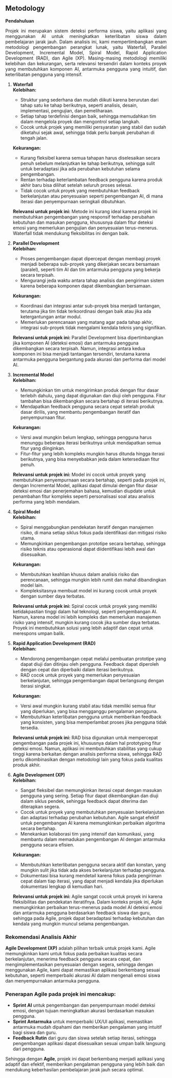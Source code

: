 ## Metodology
<b>Pendahuluan</b>
<p align="justify">
Projek ini merupakan sistem deteksi performa siswa, yaitu aplikasi yang menggunakan AI untuk meningkatkan keterlibatan siswa dalam pembelajaran jarak jauh. Dalam analisis ini, kami mempertimbangkan enam metodologi pengembangan perangkat lunak, yaitu Waterfall, Parallel Development, Incremental Model, Spiral Model, Rapid Application Development (RAD), dan Agile (XP). Masing-masing metodologi memiliki kelebihan dan kekurangan, serta relevansi tersendiri dalam konteks proyek yang membutuhkan komponen AI, antarmuka pengguna yang intuitif, dan keterlibatan pengguna yang intensif.

1. **Waterfall**  
   **Kelebihan:**
   - Struktur yang sederhana dan mudah diikuti karena berurutan dari tahap satu ke tahap berikutnya, seperti analisis, desain, implementasi, pengujian, dan pemeliharaan.
   - Setiap tahap terdefinisi dengan baik, sehingga memudahkan tim dalam mengelola proyek dan mengontrol setiap langkah.
   - Cocok untuk projek yang memiliki persyaratan yang stabil dan sudah diketahui sejak awal, sehingga tidak perlu banyak perubahan di tengah jalan.

   **Kekurangan:**
   - Kurang fleksibel karena semua tahapan harus diselesaikan secara penuh sebelum melanjutkan ke tahap berikutnya, sehingga sulit untuk beradaptasi jika ada perubahan kebutuhan selama pengembangan.
   - Rentan terhadap keterlambatan feedback pengguna karena produk akhir baru bisa dilihat setelah seluruh proses selesai.
   - Tidak cocok untuk proyek yang membutuhkan feedback berkelanjutan atau penyesuaian seperti pengembangan AI, di mana iterasi dan penyempurnaan seringkali dibutuhkan.

   **Relevansi untuk projek ini:**
   Metode ini kurang ideal karena projek ini membutuhkan pengembangan yang responsif terhadap perubahan kebutuhan dan masukan pengguna, khususnya dalam fitur deteksi emosi yang memerlukan pengujian dan penyesuaian terus-menerus. Waterfall tidak mendukung fleksibilitas ini dengan baik.

2. **Parallel Development**  
   **Kelebihan:**
   - Proses pengembangan dapat dipercepat dengan membagi proyek menjadi beberapa sub-proyek yang dikerjakan secara bersamaan (paralel), seperti tim AI dan tim antarmuka pengguna yang bekerja secara terpisah.
   - Mengurangi jeda waktu antara tahap analisis dan pengiriman sistem karena beberapa komponen dapat dikembangkan bersamaan.

   **Kekurangan:**
   - Koordinasi dan integrasi antar sub-proyek bisa menjadi tantangan, terutama jika tim tidak terkoordinasi dengan baik atau jika ada ketergantungan antar modul.
   - Memerlukan perencanaan yang matang agar pada tahap akhir, integrasi sub-proyek tidak mengalami kendala teknis yang signifikan.

   **Relevansi untuk projek ini:**
   Parallel Development bisa dipertimbangkan jika komponen AI (deteksi emosi) dan antarmuka pengguna dikembangkan secara terpisah. Namun, integrasi antara kedua komponen ini bisa menjadi tantangan tersendiri, terutama karena antarmuka pengguna bergantung pada akurasi dan performa dari model AI.

3. **Incremental Model**  
   **Kelebihan:**
   - Memungkinkan tim untuk mengirimkan produk dengan fitur dasar terlebih dahulu, yang dapat digunakan dan diuji oleh pengguna. Fitur tambahan bisa dikembangkan secara bertahap di iterasi berikutnya.
   - Mendapatkan feedback pengguna secara cepat setelah produk dasar dirilis, yang membantu pengembangan iteratif dan penyempurnaan fitur.

   **Kekurangan:**
   - Versi awal mungkin belum lengkap, sehingga pengguna harus menunggu beberapa iterasi berikutnya untuk mendapatkan semua fitur yang diinginkan.
   - Fitur-fitur yang lebih kompleks mungkin harus ditunda hingga iterasi berikutnya, yang bisa menyebabkan jeda dalam ketersediaan fitur penuh.

   **Relevansi untuk projek ini:**
   Model ini cocok untuk proyek yang membutuhkan penyempurnaan secara bertahap, seperti pada projek ini, dengan Incremental Model, aplikasi dapat dimulai dengan fitur dasar deteksi emosi dan penerjemahan bahasa, kemudian diupdate untuk penambahan fitur kompleks seperti personalisasi soal atau analisis performa yang lebih mendalam.

4. **Spiral Model**  
   **Kelebihan:**
   - Spiral menggabungkan pendekatan iteratif dengan manajemen risiko, di mana setiap siklus fokus pada identifikasi dan mitigasi risiko utama.
   - Memungkinkan pengembangan prototipe secara bertahap, sehingga risiko teknis atau operasional dapat diidentifikasi lebih awal dan disesuaikan.

   **Kekurangan:**
   - Membutuhkan keahlian khusus dalam analisis risiko dan perencanaan, sehingga mungkin lebih rumit dan mahal dibandingkan model lain.
   - Kompleksitasnya membuat model ini kurang cocok untuk proyek dengan sumber daya terbatas.

   **Relevansi untuk projek ini:**
   Spiral cocok untuk proyek yang memiliki ketidakpastian tinggi dalam hal teknologi, seperti pengembangan AI. Namun, karena model ini lebih kompleks dan memerlukan manajemen risiko yang intensif, mungkin kurang cocok jika sumber daya terbatas. Proyek ini membutuhkan solusi yang lebih adaptif dan cepat untuk merespons umpan balik.

5. **Rapid Application Development (RAD)**  
   **Kelebihan:**
   - Mendorong pengembangan cepat melalui pembuatan prototipe yang dapat diuji dan ditinjau oleh pengguna. Feedback dapat diperoleh dengan cepat dan diperbaiki dalam iterasi berikutnya.
   - RAD cocok untuk proyek yang memerlukan penyesuaian berkelanjutan, sehingga pengembangan dapat berlangsung dengan iterasi singkat.

   **Kekurangan:**
   - Versi awal mungkin kurang stabil atau tidak memiliki semua fitur yang diperlukan, yang bisa mengganggu pengalaman pengguna.
   - Membutuhkan keterlibatan pengguna untuk memberikan feedback yang konsisten, yang bisa memperlambat proses jika pengguna tidak tersedia.

   **Relevansi untuk projek ini:**
   RAD bisa digunakan untuk mempercepat pengembangan pada projek ini, khususnya dalam hal prototyping fitur deteksi emosi. Namun, aplikasi ini membutuhkan stabilitas yang cukup tinggi karena berkaitan dengan analisis performa siswa, sehingga RAD perlu dikombinasikan dengan metodologi lain yang fokus pada kualitas produk akhir.

6. **Agile Development (XP)**  
   **Kelebihan:**
   - Sangat fleksibel dan memungkinkan iterasi cepat dengan masukan pengguna yang sering. Setiap fitur dapat dikembangkan dan diuji dalam siklus pendek, sehingga feedback dapat diterima dan diterapkan segera.
   - Cocok untuk proyek yang membutuhkan penyesuaian berkelanjutan dan adaptasi terhadap perubahan kebutuhan. Agile sangat efektif untuk pengembangan AI karena memungkinkan perbaikan algoritma secara bertahap.
   - Menekankan kolaborasi tim yang intensif dan komunikasi, yang membantu dalam memadukan pengembangan AI dengan antarmuka pengguna secara efisien.

   **Kekurangan:**
   - Membutuhkan keterlibatan pengguna secara aktif dan konstan, yang mungkin sulit jika tidak ada akses berkelanjutan terhadap pengguna.
   - Dokumentasi bisa kurang mendetail karena fokus pada pengiriman cepat dalam tiap iterasi, yang dapat menjadi kendala jika diperlukan dokumentasi lengkap di kemudian hari.

   **Relevansi untuk projek ini:**
   Agile sangat cocok untuk proyek ini karena fleksibilitas dan pendekatan iteratifnya. Dalam konteks projek ini, Agile memungkinkan perbaikan terus-menerus pada model AI deteksi emosi dan antarmuka pengguna berdasarkan feedback siswa dan guru, sehingga pada Agile, projek dapat beradaptasi terhadap kebutuhan dan kendala yang mungkin muncul selama pengembangan.

### Rekomendasi Analisis Akhir

**Agile Development (XP)** adalah pilihan terbaik untuk projek kami. Agile memungkinkan kami untuk fokus pada perbaikan kualitas secara berkelanjutan, menerima feedback pengguna secara cepat, dan mengimplementasikan penyesuaian dengan segera, sehingga dengan menggunakan Agile, kami dapat memastikan aplikasi berkembang sesuai kebutuhan, seperti memperbaiki akurasi AI dalam mengenali emosi siswa dan menyempurnakan antarmuka pengguna.

### Penerapan Agile pada projek ini mencakup:
- **Sprint AI** untuk pengembangan dan penyempurnaan model deteksi emosi, dengan tujuan meningkatkan akurasi berdasarkan masukan pengguna.
- **Sprint Antarmuka** untuk memperbaiki UX/UI aplikasi, memastikan antarmuka mudah dipahami dan memberikan pengalaman yang intuitif bagi siswa dan guru.
- **Feedback Rutin** dari guru dan siswa setelah setiap iterasi, sehingga pengembangan aplikasi dapat disesuaikan sesuai umpan balik langsung dari pengguna.

Sehingga dengan **Agile**, projek ini dapat berkembang menjadi aplikasi yang adaptif dan efektif, memberikan pengalaman pengguna yang lebih baik dan mendukung keberhasilan pembelajaran jarak jauh secara optimal.

</p>
